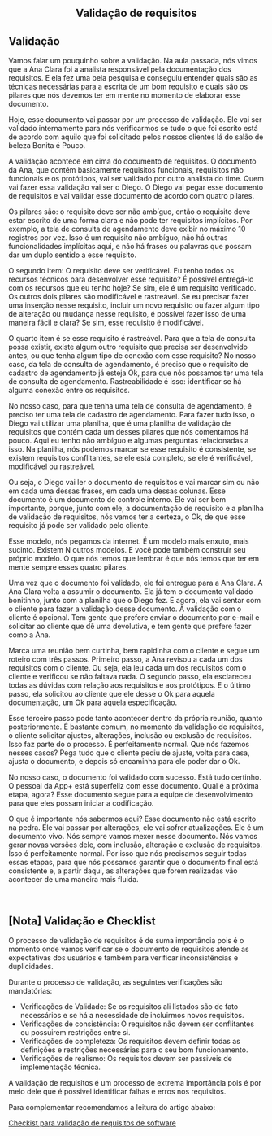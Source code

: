 <div align="center">

  ## Validação de requisitos

</div>

## Validação

Vamos falar um pouquinho sobre a validação. Na aula passada, nós vimos que a Ana Clara foi a analista responsável pela documentação dos requisitos. E ela fez uma bela pesquisa e conseguiu entender quais são as técnicas necessárias para a escrita de um bom requisito e quais são os pilares que nós devemos ter em mente no momento de elaborar esse documento.

Hoje, esse documento vai passar por um processo de validação. Ele vai ser validado internamente para nós verificarmos se tudo o que foi escrito está de acordo com aquilo que foi solicitado pelos nossos clientes lá do salão de beleza Bonita é Pouco.

A validação acontece em cima do documento de requisitos. O documento da Ana, que contém basicamente requisitos funcionais, requisitos não funcionais e os protótipos, vai ser validado por outro analista do time. Quem vai fazer essa validação vai ser o Diego. O Diego vai pegar esse documento de requisitos e vai validar esse documento de acordo com quatro pilares.

Os pilares são: o requisito deve ser não ambíguo, então o requisito deve estar escrito de uma forma clara e não pode ter requisitos implícitos. Por exemplo, a tela de consulta de agendamento deve exibir no máximo 10 registros por vez. Isso é um requisito não ambíguo, não há outras funcionalidades implícitas aqui, e não há frases ou palavras que possam dar um duplo sentido a esse requisito.

O segundo item: O requisito deve ser verificável. Eu tenho todos os recursos técnicos para desenvolver esse requisito? É possível entregá-lo com os recursos que eu tenho hoje? Se sim, ele é um requisito verificado. Os outros dois pilares são modificável e rastreável. Se eu precisar fazer uma inserção nesse requisito, incluir um novo requisito ou fazer algum tipo de alteração ou mudança nesse requisito, é possível fazer isso de uma maneira fácil e clara? Se sim, esse requisito é modificável.

O quarto item é se esse requisito é rastreável. Para que a tela de consulta possa existir, existe algum outro requisito que precisa ser desenvolvido antes, ou que tenha algum tipo de conexão com esse requisito? No nosso caso, da tela de consulta de agendamento, é preciso que o requisito de cadastro de agendamento já esteja Ok, para que nós possamos ter uma tela de consulta de agendamento. Rastreabilidade é isso: identificar se há alguma conexão entre os requisitos.

No nosso caso, para que tenha uma tela de consulta de agendamento, é preciso ter uma tela de cadastro de agendamento. Para fazer tudo isso, o Diego vai utilizar uma planilha, que é uma planilha de validação de requisitos que contém cada um desses pilares que nós comentamos há pouco. Aqui eu tenho não ambíguo e algumas perguntas relacionadas a isso. Na planilha, nós podemos marcar se esse requisito é consistente, se existem requisitos conflitantes, se ele está completo, se ele é verificável, modificável ou rastreável.

Ou seja, o Diego vai ler o documento de requisitos e vai marcar sim ou não em cada uma dessas frases, em cada uma dessas colunas. Esse documento é um documento de controle interno. Ele vai ser bem importante, porque, junto com ele, a documentação de requisito e a planilha de validação de requisitos, nós vamos ter a certeza, o Ok, de que esse requisito já pode ser validado pelo cliente.

Esse modelo, nós pegamos da internet. É um modelo mais enxuto, mais sucinto. Existem N outros modelos. E você pode também construir seu próprio modelo. O que nós temos que lembrar é que nós temos que ter em mente sempre esses quatro pilares.

Uma vez que o documento foi validado, ele foi entregue para a Ana Clara. A Ana Clara volta a assumir o documento. Ela já tem o documento validado bonitinho, junto com a planilha que o Diego fez. E agora, ela vai sentar com o cliente para fazer a validação desse documento. A validação com o cliente é opcional. Tem gente que prefere enviar o documento por e-mail e solicitar ao cliente que dê uma devolutiva, e tem gente que prefere fazer como a Ana.

Marca uma reunião bem curtinha, bem rapidinha com o cliente e segue um roteiro com três passos. Primeiro passo, a Ana revisou a cada um dos requisitos com o cliente. Ou seja, ela leu cada um dos requisitos com o cliente e verificou se não faltava nada. O segundo passo, ela esclareceu todas as dúvidas com relação aos requisitos e aos protótipos. E o último passo, ela solicitou ao cliente que ele desse o Ok para aquela documentação, um Ok para aquela especificação.

Esse terceiro passo pode tanto acontecer dentro da própria reunião, quanto posteriormente. É bastante comum, no momento da validação de requisitos, o cliente solicitar ajustes, alterações, inclusão ou exclusão de requisitos. Isso faz parte do o processo. É perfeitamente normal. Que nós fazemos nesses casos? Pega tudo que o cliente pediu de ajuste, volta para casa, ajusta o documento, e depois só encaminha para ele poder dar o Ok.

No nosso caso, o documento foi validado com sucesso. Está tudo certinho. O pessoal da App+ está superfeliz com esse documento. Qual é a próxima etapa, agora? Esse documento segue para a equipe de desenvolvimento para que eles possam iniciar a codificação.

O que é importante nós sabermos aqui? Esse documento não está escrito na pedra. Ele vai passar por alterações, ele vai sofrer atualizações. Ele é um documento vivo. Nós sempre vamos mexer nesse documento. Nós vamos gerar novas versões dele, com inclusão, alteração e exclusão de requisitos. Isso é perfeitamente normal. Por isso que nós precisamos seguir todas essas etapas, para que nós possamos garantir que o documento final está consistente e, a partir daqui, as alterações que forem realizadas vão acontecer de uma maneira mais fluida.

<br>

## [Nota] Validação e Checklist

O processo de validação de requisitos é de suma importância pois é o momento onde vamos verificar se o documento de requisitos atende as expectativas dos usuários e também para verificar inconsistências e duplicidades.

Durante o processo de validação, as seguintes verificações são mandatórias:
- Verificações de Validade: Se os requisitos ali listados são de fato necessários e se há a necessidade de incluirmos novos requisitos.
- Verificações de consistência: O requisitos não devem ser conflitantes ou possuirem restrições entre si.
- Verificações de completeza: Os requisitos devem definir todas as definições e restrições necessárias para o seu bom funcionamento.
- Verificações de realismo: Os requisitos devem ser passiveis de implementação técnica.

A validação de requisitos é um processo de extrema importância pois é por meio dele que é possivel identificar falhas e erros nos requisitos.

Para complementar recomendamos a leitura do artigo abaixo:

[Checkist para validação de requisitos de software](https://imasters.com.br/devsecops/utilizacao-de-checklist-para-validacao-de-requisitos-de-software)